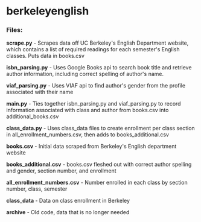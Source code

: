 # berkeleyenglish

### Files:

**scrape.py** - Scrapes data off UC Berkeley's English Department website, which contains a list of required readings for each semester's English classes. Puts data in books.csv

**isbn_parsing.py** - Uses Google Books api to search book title and retrieve author information, including correct spelling of author's name.

**viaf_parsing.py** - Uses VIAF api to find author's gender from the profile associated with their name

**main.py** - Ties together isbn_parsing.py and viaf_parsing.py to record information associated with class and author from books.csv into additional_books.csv

**class_data.py** - Uses class_data files to create enrollment per class section in all_enrollment_numbers.csv, then adds to books_additional.csv

**books.csv** - Initial data scraped from Berkeley's English department website

**books_additional.csv** - books.csv fleshed out with correct author spelling and gender, section number, and enrollment

**all_enrollment_numbers.csv** - Number enrolled in each class by section number, class, semester

**class_data** - Data on class enrollment in Berkeley

**archive** - Old code, data that is no longer needed
